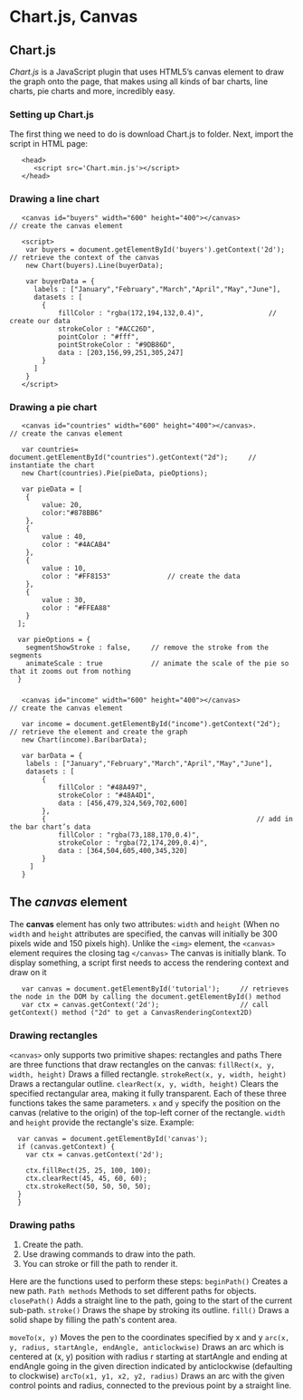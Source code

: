 # Chart.js, Canvas

## Chart.js

_Chart.js_ is a JavaScript plugin that uses HTML5’s canvas element to draw the graph onto the page, that makes using all kinds of bar charts, line charts, pie charts and more, incredibly easy.

### Setting up Chart.js

The first thing we need to do is download Chart.js to folder.
Next, import the script in HTML page:
```
   <head>
      <script src='Chart.min.js'></script>
   </head>
```
### Drawing a line chart

```
   <canvas id="buyers" width="600" height="400"></canvas>                  // create the canvas element
```

```
   <script>
    var buyers = document.getElementById('buyers').getContext('2d');        // retrieve the context of the canvas
    new Chart(buyers).Line(buyerData);
    
    var buyerData = {
	  labels : ["January","February","March","April","May","June"],
	  datasets : [
		{
			fillColor : "rgba(172,194,132,0.4)",                // create our data 
			strokeColor : "#ACC26D",
			pointColor : "#fff",                          
			pointStrokeColor : "#9DB86D",
			data : [203,156,99,251,305,247]
		}
	  ]
    }   
   </script>
```

### Drawing a pie chart

```
   <canvas id="countries" width="600" height="400"></canvas>.                // create the canvas element
   
   var countries= document.getElementById("countries").getContext("2d");     // instantiate the chart
   new Chart(countries).Pie(pieData, pieOptions);
   
   var pieData = [
	{
		value: 20,
		color:"#878BB6"
	},
	{
		value : 40,
		color : "#4ACAB4"
	},
	{
		value : 10,
		color : "#FF8153"              // create the data
	},
	{
		value : 30,
		color : "#FFEA88"
	}
  ];
  
  var pieOptions = {
	segmentShowStroke : false,     // remove the stroke from the segments
	animateScale : true            // animate the scale of the pie so that it zooms out from nothing
  }
```

### 

```
   <canvas id="income" width="600" height="400"></canvas>            // create the canvas element
   
   var income = document.getElementById("income").getContext("2d");  // retrieve the element and create the graph
   new Chart(income).Bar(barData);   
   
   var barData = {
	labels : ["January","February","March","April","May","June"],
	datasets : [
		{
			fillColor : "#48A497",
			strokeColor : "#48A4D1",
			data : [456,479,324,569,702,600]
		},
		{                                                    // add in the bar chart’s data 
			fillColor : "rgba(73,188,170,0.4)",
			strokeColor : "rgba(72,174,209,0.4)",
			data : [364,504,605,400,345,320]
		}
	 ]
   }
```
   
## The _canvas_ element

The **canvas** element has only two attributes: ```width``` and ```height```
(When no ```width``` and ```height``` attributes are specified, the canvas will initially be 300 pixels wide and 150 pixels high).
Unlike the ```<img>``` element, the ```<canvas>``` element requires the closing tag ```</canvas>```
The canvas is initially blank. To display something, a script first needs to access the rendering context and draw on it
```
   var canvas = document.getElementById('tutorial');     // retrieves the node in the DOM by calling the document.getElementById() method
   var ctx = canvas.getContext('2d');                    // call getContext() method ("2d" to get a CanvasRenderingContext2D)
```

### Drawing rectangles

```<canvas>``` only supports two primitive shapes: rectangles and paths
There are three functions that draw rectangles on the canvas:
```fillRect(x, y, width, height)``` Draws a filled rectangle.
```strokeRect(x, y, width, height)``` Draws a rectangular outline.
```clearRect(x, y, width, height)``` Clears the specified rectangular area, making it fully transparent.
Each of these three functions takes the same parameters. ```x``` and ```y``` specify the position on the canvas (relative to the origin) of the top-left corner of the rectangle. ```width``` and ```height``` provide the rectangle's size.
Example:
```function draw() {
  var canvas = document.getElementById('canvas');
  if (canvas.getContext) {
    var ctx = canvas.getContext('2d');

    ctx.fillRect(25, 25, 100, 100);
    ctx.clearRect(45, 45, 60, 60);
    ctx.strokeRect(50, 50, 50, 50);
  }
  }
```
### Drawing paths

1. Create the path.
2. Use drawing commands to draw into the path.
3. You can stroke or fill the path to render it.

Here are the functions used to perform these steps:
```beginPath()``` Creates a new path.
``Path methods`` Methods to set different paths for objects.
```closePath()``` Adds a straight line to the path, going to the start of the current sub-path.
```stroke()``` Draws the shape by stroking its outline.
```fill()``` Draws a solid shape by filling the path's content area.

```moveTo(x, y)``` Moves the pen to the coordinates specified by x and y
```arc(x, y, radius, startAngle, endAngle, anticlockwise)``` Draws an arc which is centered at (x, y) position with radius r starting at startAngle and ending 
                                                             at endAngle going in the given direction indicated by anticlockwise (defaulting to clockwise)
```arcTo(x1, y1, x2, y2, radius)``` Draws an arc with the given control points and radius, connected to the previous point by a straight line.
